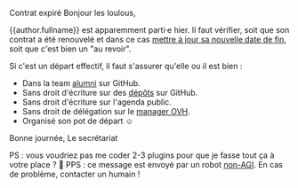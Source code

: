 Contrat expiré
Bonjour les loulous,

{{author.fullname}} est apparemment parti·e hier. Il faut vérifier, soit que son contrat a été renouvelé et dans ce cas [mettre à jour sa nouvelle date de fin](https://github.com/sgmap/beta.gouv.fr/edit/master/content/_authors/{{author.id}}.md), soit que c'est bien un "au revoir".

Si c'est un départ effectif, il faut s'assurer qu'elle ou il est bien :

- Dans la team [alumni](https://github.com/orgs/sgmap/teams/alumni) sur GitHub.
- Sans droit d'écriture sur des [dépôts](https://github.com/orgs/sgmap/people) sur GitHub.
- Sans droit d'écriture sur l'agenda public.
- Sans droit de délégation sur le [manager OVH](https://www.ovh.com/manager/web/#/configuration/email_domain/beta.gouv.fr?tab=EMAILS).
- Organisé son pot de départ ☺

Bonne journée,
Le secrétariat

PS : vous voudriez pas me coder 2-3 plugins pour que je fasse tout ça à votre place ? 😬
PPS : ce message est envoyé par un robot [non-AGI](https://en.wikipedia.org/wiki/Artificial_general_intelligence). En cas de problème, contacter un humain !
